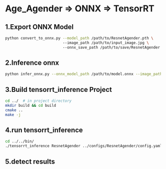 
# Age_Agender => ONNX => TensorRT


## 1.Export ONNX Model

```bash
python convert_to_onnx.py --model_path /path/to/ResnetAgender.pth \ 
                          --image_path /path/to/input_image.jpg \ 
                          --onnx_save_path /path/to/save/ResnetAgender.onnx

```

## 2.Inference onnx
```bash
python infer_onnx.py --onnx_model_path /path/to/model.onnx --image_path /path/to/image.jpg

```

## 3.Build tensorrt_inference Project
```bash
cd ../  # in project directory
mkdir build && cd build
cmake ..
make -j
```

## 4.run tensorrt_inference
```bash
cd ../../bin/
./tensorrt_inference ResnetAgender ../configs/ResnetAgender/config.yaml ../samples/your_data
```

## 5.detect results